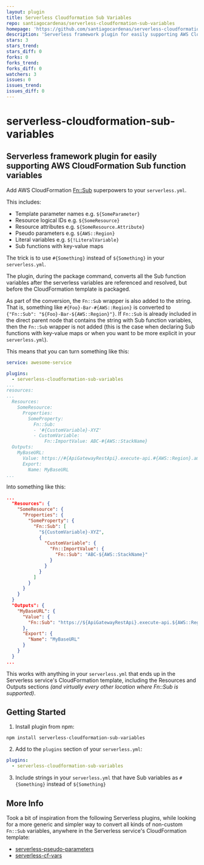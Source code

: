 ```yaml
---
layout: plugin
title: Serverless Cloudformation Sub Variables
repo: santiagocardenas/serverless-cloudformation-sub-variables
homepage: 'https://github.com/santiagocardenas/serverless-cloudformation-sub-variables'
description: 'Serverless framework plugin for easily supporting AWS CloudFormation Sub function variables'
stars: 3
stars_trend: 
stars_diff: 0
forks: 0
forks_trend: 
forks_diff: 0
watchers: 3
issues: 0
issues_trend: 
issues_diff: 0
---
```



# serverless-cloudformation-sub-variables
## Serverless framework plugin for easily supporting AWS CloudFormation Sub function variables

Add AWS CloudFormation [Fn::Sub](https://docs.aws.amazon.com/AWSCloudFormation/latest/UserGuide/intrinsic-function-reference-sub.html) superpowers to your `serverless.yml`.

This includes:
* Template parameter names e.g. `${SomeParameter}`
* Resource logical IDs e.g. `${SomeResource}`
* Resource attributes e.g. `${SomeResource.Attribute}`
* Pseudo parameters e.g. `${AWS::Region}`
* Literal variables e.g. `${!LiteralVariable}`
* Sub functions with key-value maps

The trick is to use `#{Something}` instead of `${Something}` in your `serverless.yml`.

The plugin, during the package command, converts all the Sub function variables after the serverless variables are referenced and resolved, but before the CloudFormation template is packaged.

As part of the conversion, the `Fn::Sub` wrapper is also added to the string. That is, something like `#{Foo}-Bar-#{AWS::Region}` is converted to `{"Fn::Sub": "${Foo}-Bar-${AWS::Region}"}`. If `Fn::Sub` is already included in the direct parent node that contains the string with Sub function variables, then the `Fn::Sub` wrapper is not added (this is the case when declaring Sub functions with key-value maps or when you want to be more explicit in your `serverless.yml`).

This means that you can turn something like this:
```yaml
service: awesome-service

plugins:
  - serverless-cloudformation-sub-variables
...
resources:
...
  Resources:
    SomeResource:
      Properties:
        SomeProperty:
          Fn::Sub:
          - '#{CustomVariable}-XYZ'
          - CustomVariable:
              Fn::ImportValue: ABC-#{AWS::StackName}
  Outputs:
    MyBaseURL:
      Value: https://#{ApiGatewayRestApi}.execute-api.#{AWS::Region}.amazonaws.com/${self:provider.stage}
      Export:
        Name: MyBaseURL
...
```

Into something like this:
```json
...
  "Resources": {
    "SomeResource": {
      "Properties": {
        "SomeProperty": {
          "Fn::Sub": [
            "${CustomVariable}-XYZ",
            {
              "CustomVariable": {
                "Fn::ImportValue": {
                  "Fn::Sub": "ABC-${AWS::StackName}"
                }
              }
            }
          ]
        }
      }
    }
  }
  "Outputs": {
    "MyBaseURL": {
      "Value": {
        "Fn::Sub": "https://${ApiGatewayRestApi}.execute-api.${AWS::Region}.amazonaws.com/dev"
      },
      "Export": {
        "Name": "MyBaseURL"
      }
    }
  }
...
```
This works with anything in your `serverless.yml` that ends up in the Serverless service's CloudFormation template, including the Resources and Outputs sections _(and virtually every other location where Fn::Sub is supported)_.

## Getting Started
1. Install plugin from npm:
```shell
npm install serverless-cloudformation-sub-variables
```
2. Add to the `plugins` section of your `serverless.yml`:
```yaml
plugins:
  - serverless-cloudformation-sub-variables
```
3. Include strings in your `serverless.yml` that have Sub variables as `#{Something}` instead of `${Something}`

## More Info
Took a bit of inspiration from the following Serverless plugins, while looking for a more generic and simpler way to convert all kinds of non-custom `Fn::Sub` variables, anywhere in the Serverless service's CloudFormation template:
* [serverless-pseudo-parameters](https://github.com/svdgraaf/serverless-pseudo-parameters)
* [serverless-cf-vars](https://gitlab.com/kabo/serverless-cf-vars)


